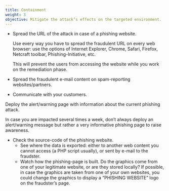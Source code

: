 ```yaml
---
title: Containment
weight: 3
objective: Mitigate the attack’s effects on the targeted environment.
---
```

- Spread the URL of the attack in case of a phishing website.

  Use every way you have to spread the fraudulent URL on every web browser: use the options of Internet Explorer, Chrome, Safari, Firefox, Netcraft toolbar, Phishing-Initiative, etc.

  This will prevent the users from accessing the website while you work on the remediation phase.
- Spread the fraudulent e-mail content on spam-reporting websites/partners.
- Communicate with your customers.

Deploy the alert/warning page with information about the current phishing attack.

In case you are impacted several times a week, don’t always deploy an alert/warning message but rather a very informative phishing page to raise awareness.

- Check the source-code of the phishing website.
  - See where the data is exported: either to another web content you cannot access (a PHP script usually), or sent by e-mail to the fraudster.
  - Watch how the phishing-page is built. Do the graphics come from one of your legitimate website, or are they stored locally?
If possible, in case the graphics are taken from one of your own websites, you could change the graphics to display a “PHISHING WEBSITE” logo on the fraudster’s page.
